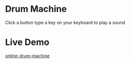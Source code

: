 # Drum Machine
Click a button type a key on your keyboard to play a sound

# Live Demo
[online-drum-machine](https://mr-n30.github.io/online-drum-machine)
